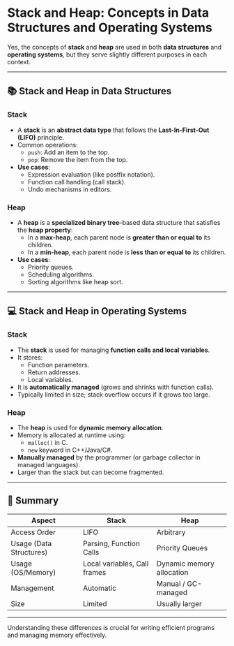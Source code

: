 # Stack and Heap: Concepts in Data Structures and Operating Systems

Yes, the concepts of **stack** and **heap** are used in both **data structures** and **operating systems**, but they serve slightly different purposes in each context.

---

## 📚 Stack and Heap in Data Structures

### Stack

- A **stack** is an **abstract data type** that follows the **Last-In-First-Out (LIFO)** principle.
- Common operations:
  - `push`: Add an item to the top.
  - `pop`: Remove the item from the top.
- **Use cases**:
  - Expression evaluation (like postfix notation).
  - Function call handling (call stack).
  - Undo mechanisms in editors.

### Heap

- A **heap** is a **specialized binary tree**–based data structure that satisfies the **heap property**:
  - In a **max-heap**, each parent node is **greater than or equal to** its children.
  - In a **min-heap**, each parent node is **less than or equal to** its children.
- **Use cases**:
  - Priority queues.
  - Scheduling algorithms.
  - Sorting algorithms like heap sort.

---

## 💻 Stack and Heap in Operating Systems

### Stack

- The **stack** is used for managing **function calls and local variables**.
- It stores:
  - Function parameters.
  - Return addresses.
  - Local variables.
- It is **automatically managed** (grows and shrinks with function calls).
- Typically limited in size; stack overflow occurs if it grows too large.

### Heap

- The **heap** is used for **dynamic memory allocation**.
- Memory is allocated at runtime using:
  - `malloc()` in C.
  - `new` keyword in C++/Java/C#.
- **Manually managed** by the programmer (or garbage collector in managed languages).
- Larger than the stack but can become fragmented.

---

## 🧠 Summary

| Aspect            | Stack                          | Heap                           |
|-------------------|--------------------------------|--------------------------------|
| Access Order       | LIFO                           | Arbitrary                      |
| Usage (Data Structures) | Parsing, Function Calls      | Priority Queues                |
| Usage (OS/Memory)  | Local variables, Call frames   | Dynamic memory allocation      |
| Management         | Automatic                      | Manual / GC-managed            |
| Size               | Limited                        | Usually larger                 |

---

Understanding these differences is crucial for writing efficient programs and managing memory effectively.
